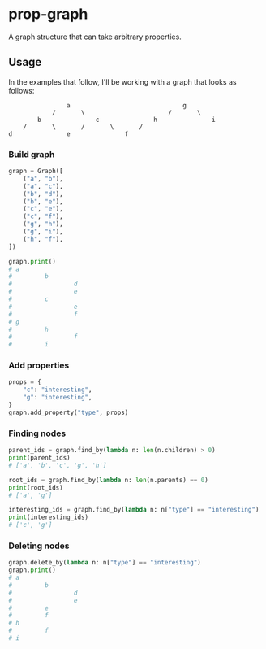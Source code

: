 # prop-graph
A graph structure that can take arbitrary properties.

## Usage

In the examples that follow, I'll be working with a graph that looks as follows:

```
                a                               g
            /       \                       /       \
        b               c               h               i
    /       \       /       \       /
d               e               f
```

### Build graph

``` python
graph = Graph([
    ("a", "b"),
    ("a", "c"),
    ("b", "d"),
    ("b", "e"),
    ("c", "e"),
    ("c", "f"),
    ("g", "h"),
    ("g", "i"),
    ("h", "f"),
])

graph.print()
# a 
#         b 
#                 d 
#                 e 
#         c 
#                 e 
#                 f 
# g 
#         h 
#                 f 
#         i
```

### Add properties

``` python
props = {
    "c": "interesting",
    "g": "interesting",
}
graph.add_property("type", props)
```

### Finding nodes

``` python
parent_ids = graph.find_by(lambda n: len(n.children) > 0)
print(parent_ids)
# ['a', 'b', 'c', 'g', 'h']

root_ids = graph.find_by(lambda n: len(n.parents) == 0)
print(root_ids)
# ['a', 'g']

interesting_ids = graph.find_by(lambda n: n["type"] == "interesting")
print(interesting_ids)
# ['c', 'g']
```

### Deleting nodes

``` python
graph.delete_by(lambda n: n["type"] == "interesting")
graph.print()
# a 
#         b 
#                 d 
#                 e 
#         e 
#         f 
# h 
#         f 
# i
```